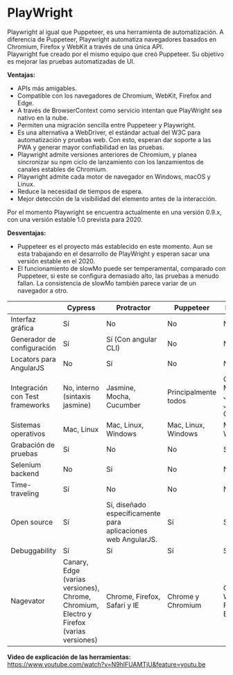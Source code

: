 # PlayWright

Playwright al igual que Puppeteer, es una herramienta de automatización. A diferencia de Puppeteer, Playwright automatiza navegadores basados en Chromium, Firefox y WebKit a través de una única API.  
Playwright fue creado por el mismo equipo que creó Puppeteer. Su objetivo es mejorar las pruebas automatizadas de UI.

**Ventajas:**
* APIs más amigables. 
* Compatible con los navegadores de Chromium, WebKit, Firefox and Edge.
* A través de BrowserContext como servicio intentan que PlayWright sea nativo en la nube. 
* Permiten una migración sencilla entre Puppeteer y Playwright. 
* Es una alternativa a WebDriver, el estándar actual del W3C para automatización y pruebas web. Con esto, esperan dar soporte a las PWA y generar mayor confiabilidad en las pruebas. 
* Playwright admite versiones anteriores de Chromium, y planea sincronizar su npm ciclo de lanzamiento con los lanzamientos de canales estables de Chromium. 
* Playwright admite cada motor de navegador en Windows, macOS y Linux.  
* Reduce la necesidad de tiempos de espera.
* Mejor detección de la visibilidad del elemento antes de la interacción.

Por el momento Playwright se encuentra actualmente en una versión 0.9.x, con una versión estable 1.0 prevista para 2020.

**Desventajas:**
* Puppeteer es el proyecto más establecido en este momento. Aun se esta trabajando en el desarrollo de PlayWright y esperan sacar una versión estable en el 2020.
* El funcionamiento de slowMo puede ser temperamental, comparado con Puppeteer, si este se configura demasiado alto, las pruebas a menudo fallan. La consistencia de slowMo también parece variar de un navegador a otro.


| | Cypress | Protractor | Puppeteer | PlayWright |
|--|--|----|-----|----|
|Interfaz gráfica | Sí | No | No | No |
| Generador de configuración | Sí  | Sí (Con angular CLI)  | No | No |
|Locators para AngularJS | No  | Sí  | No  | No |
|Integración con Test frameworks |No, interno (sintaxis jasmine) |Jasmine, Mocha, Cucumber |Principalmente todos |Chai, Mocha, Jasmine, Jest, Cucumber |
|Sistemas operativos | Mac, Linux  | Mac, Linux, Windows  | Mac, Linux, Windows  | Mac, Linux, Windows |
|Grabación de pruebas| Sí  | No  | No  | Screenshots |
|Selenium backend | No  | Sí  | No  | No |
|Time-traveling | Sí  | No  | No  | No |
|Open source | Sí | Sí, diseñado específicamente para aplicaciones web AngularJS.| Sí | Sí |
|Debuggability|Sí|Sí|Sí|Sí|
|Nagevator| Canary, Edge (varias versiones), Chrome, Chromium, Electro y Firefox (varias versiones) | Chrome, Firefox, Safari y IE | Chrome y Chromium | Chromium, WebKit, Firefox and Edge |

**Video de explicación de las herramientas:** https://www.youtube.com/watch?v=N9hlFUAMTjU&feature=youtu.be
